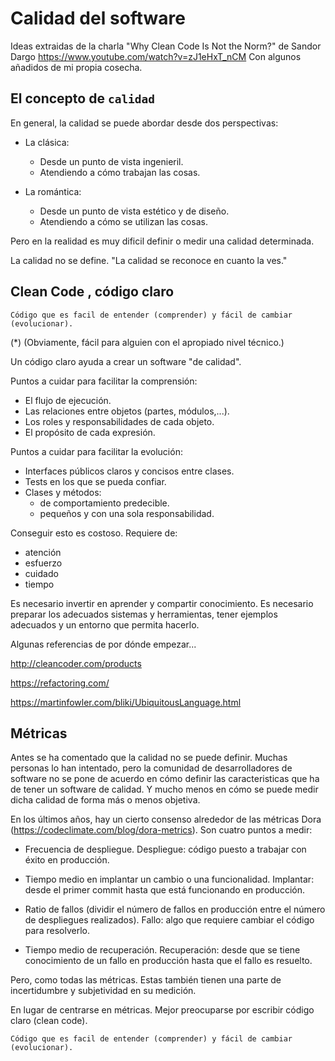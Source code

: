 # Calidad del software

Ideas extraidas de la charla "Why Clean Code Is Not the Norm?" de Sandor Dargo
<https://www.youtube.com/watch?v=zJ1eHxT_nCM>
Con algunos añadidos de mi propia cosecha.

## El concepto de `calidad`

En general, la calidad se puede abordar desde dos perspectivas:

- La clásica:
  - Desde un punto de vista ingenieril.
  - Atendiendo a cómo trabajan las cosas.

- La romántica:
  - Desde un punto de vista estético y de diseño.
  - Atendiendo a cómo se utilizan las cosas.

Pero en la realidad es muy dificil definir o medir una calidad determinada.

La calidad no se define. "La calidad se reconoce en cuanto la ves."

## Clean Code , código claro

````
Código que es facil de entender (comprender) y fácil de cambiar (evolucionar).
````

(*) (Obviamente, fácil para alguien con el apropiado nivel técnico.)

Un código claro ayuda a crear un software "de calidad".

Puntos a cuidar para facilitar la comprensión:

- El flujo de ejecución.
- Las relaciones entre objetos (partes, módulos,...).
- Los roles y responsabilidades de cada objeto.
- El propósito de cada expresión.

Puntos a cuidar para facilitar la evolución:

- Interfaces públicos claros y concisos entre clases.
- Tests en los que se pueda confiar.
- Clases y métodos:
  - de comportamiento predecible.
  - pequeños y con una sola responsabilidad.

Conseguir esto es costoso. Requiere de:

- atención
- esfuerzo
- cuidado
- tiempo

Es necesario invertir en aprender y compartir conocimiento. Es necesario preparar los adecuados sistemas y herramientas, tener ejemplos adecuados y un entorno que permita hacerlo.

Algunas referencias de por dónde empezar...

<http://cleancoder.com/products>

<https://refactoring.com/>

<https://martinfowler.com/bliki/UbiquitousLanguage.html>

## Métricas

Antes se ha comentado que la calidad no se puede definir. Muchas personas lo han intentado, pero la comunidad de desarrolladores de software no se pone de acuerdo en cómo definir las caracteristicas que ha de tener un software de calidad. Y mucho menos en cómo se puede medir dicha calidad de forma más o menos objetiva.

En los últimos años, hay un cierto consenso alrededor de las métricas Dora (<https://codeclimate.com/blog/dora-metrics>). Son cuatro puntos a medir:

- Frecuencia de despliegue. Despliegue: código puesto a trabajar con éxito en producción.

- Tiempo medio en implantar un cambio o una funcionalidad. Implantar: desde el primer commit hasta que está funcionando en producción.

- Ratio de fallos (dividir el número de fallos en producción entre el número de despliegues realizados). Fallo: algo que requiere cambiar el código para resolverlo.

- Tiempo medio de recuperación. Recuperación: desde que se tiene conocimiento de un fallo en producción hasta que el fallo es resuelto.

Pero, como todas las métricas. Estas también tienen una parte de incertidumbre y subjetividad en su medición.

En lugar de centrarse en métricas. Mejor preocuparse por escribir código claro (clean code).

````
Código que es facil de entender (comprender) y fácil de cambiar (evolucionar).
````
